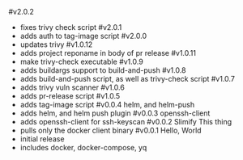 #v2.0.2
- fixes trivy check script
#v2.0.1
- adds auth to tag-image script
#v2.0.0
- updates trivy
#v1.0.12
- adds project reponame in body of pr release
#v1.0.11
- make trivy-check executable
#v1.0.9
- adds buildargs support to build-and-push
#v1.0.8
- adds build-and-push script, as well as trivy-check script
#v1.0.7
- adds trivy vuln scanner
#v1.0.6
- adds pr-release script
#v1.0.5
- adds tag-image script
#v0.0.4 helm, and helm-push
- adds helm, and helm push plugin
#v0.0.3 openssh-client
- adds openssh-client for ssh-keyscan
#v0.0.2 Slimify This thing
- pulls only the docker client binary
#v0.0.1 Hello, World
- initial release
- includes docker, docker-compose, yq
